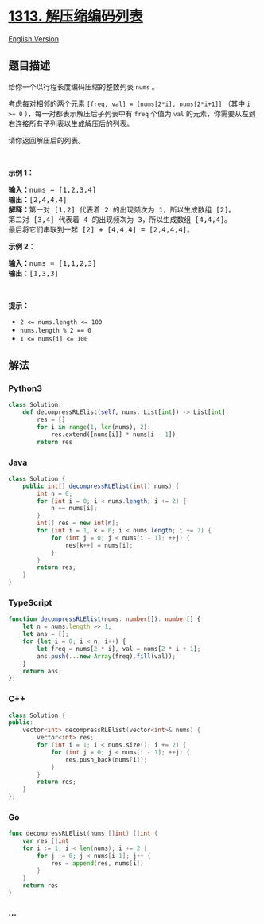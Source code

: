 # [1313. 解压缩编码列表](https://leetcode-cn.com/problems/decompress-run-length-encoded-list)

[English Version](/solution/1300-1399/1313.Decompress%20Run-Length%20Encoded%20List/README_EN.md)

## 题目描述

<!-- 这里写题目描述 -->

<p>给你一个以行程长度编码压缩的整数列表 <code>nums</code> 。</p>

<p>考虑每对相邻的两个元素 <code>[freq, val] = [nums[2*i], nums[2*i+1]]</code> （其中 <code>i >= 0</code> ），每一对都表示解压后子列表中有 <code>freq</code> 个值为 <code>val</code> 的元素，你需要从左到右连接所有子列表以生成解压后的列表。</p>

<p>请你返回解压后的列表。</p>

<p> </p>

<p><strong>示例 1：</strong></p>

<pre>
<strong>输入：</strong>nums = [1,2,3,4]
<strong>输出：</strong>[2,4,4,4]
<strong>解释：</strong>第一对 [1,2] 代表着 2 的出现频次为 1，所以生成数组 [2]。
第二对 [3,4] 代表着 4 的出现频次为 3，所以生成数组 [4,4,4]。
最后将它们串联到一起 [2] + [4,4,4] = [2,4,4,4]。</pre>

<p><strong>示例 2：</strong></p>

<pre>
<strong>输入：</strong>nums = [1,1,2,3]
<strong>输出：</strong>[1,3,3]
</pre>

<p> </p>

<p><strong>提示：</strong></p>

<ul>
	<li><code>2 <= nums.length <= 100</code></li>
	<li><code>nums.length % 2 == 0</code></li>
	<li><code>1 <= nums[i] <= 100</code></li>
</ul>


## 解法

<!-- 这里可写通用的实现逻辑 -->

<!-- tabs:start -->

### **Python3**

<!-- 这里可写当前语言的特殊实现逻辑 -->

```python
class Solution:
    def decompressRLElist(self, nums: List[int]) -> List[int]:
        res = []
        for i in range(1, len(nums), 2):
            res.extend([nums[i]] * nums[i - 1])
        return res
```

### **Java**

<!-- 这里可写当前语言的特殊实现逻辑 -->

```java
class Solution {
    public int[] decompressRLElist(int[] nums) {
        int n = 0;
        for (int i = 0; i < nums.length; i += 2) {
            n += nums[i];
        }
        int[] res = new int[n];
        for (int i = 1, k = 0; i < nums.length; i += 2) {
            for (int j = 0; j < nums[i - 1]; ++j) {
                res[k++] = nums[i];
            }
        }
        return res;
    }
}
```

### **TypeScript**

```ts
function decompressRLElist(nums: number[]): number[] {
    let n = nums.length >> 1;
    let ans = [];
    for (let i = 0; i < n; i++) {
        let freq = nums[2 * i], val = nums[2 * i + 1];
        ans.push(...new Array(freq).fill(val));
    }
    return ans;
};
```

### **C++**

```cpp
class Solution {
public:
    vector<int> decompressRLElist(vector<int>& nums) {
        vector<int> res;
        for (int i = 1; i < nums.size(); i += 2) {
            for (int j = 0; j < nums[i - 1]; ++j) {
                res.push_back(nums[i]);
            }
        }
        return res;
    }
};
```

### **Go**

```go
func decompressRLElist(nums []int) []int {
	var res []int
	for i := 1; i < len(nums); i += 2 {
		for j := 0; j < nums[i-1]; j++ {
			res = append(res, nums[i])
		}
	}
	return res
}
```

### **...**

```

```

<!-- tabs:end -->
